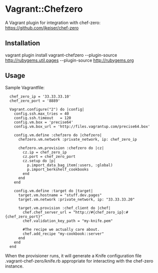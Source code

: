 # Vagrant::Chefzero

A Vagrant plugin for integration with chef-zero:
https://github.com/jkeiser/chef-zero

## Installation

vagrant plugin install vagrant-chefzero --plugin-source http://rubygems.util.pages --plugin-source http://rubygems.org

## Usage

Sample Vagrantfile:

      chef_zero_ip = '33.33.33.10'
      chef_zero_port = '8889'

      Vagrant.configure("2") do |config|
        config.ssh.max_tries = 40
        config.ssh.timeout   = 120
        config.vm.box = 'precise64'
        config.vm.box_url = 'http://files.vagrantup.com/precise64.box'

        config.vm.define :chefzero do |chefzero|
          chefzero.vm.network :private_network, ip: chef_zero_ip

          chefzero.vm.provision :chefzero do |cz|
            cz.ip = chef_zero_ip
            cz.port = chef_zero_port
            cz.setup do |p|
              p.import_data_bag_item(:users, :global)
              p.import_berkshelf_cookbooks
            end
          end
        end

        config.vm.define :target do |target|
          target.vm.hostname = "stuff.dev.pages"
          target.vm.network :private_network, ip: "33.33.33.20"

          target.vm.provision :chef_client do |chef|
            chef.chef_server_url = "http://#{chef_zero_ip}:#{chef_zero_port}"
            chef.validation_key_path = "my-knife.pem"

            #The recipe we actually care about.
            chef.add_recipe "my-cookbook::server"
          end
        end
      end

When the provisioner runs, it will generate a Knife configuration file
.vagrant-chef-zero/knife.rb appropriate for interacting with the chef-zero
instance.
